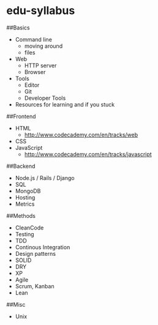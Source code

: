 # edu-syllabus

##Basics
 - Command line
   - moving around
   - files
 - Web
   - HTTP server
   - Browser
 - Tools
   - Editor
   - Git
   - Developer Tools
 - Resources for learning and if you stuck

##Frontend
 - HTML
   - http://www.codecademy.com/en/tracks/web
 - CSS
 - JavaScript
   - http://www.codecademy.com/en/tracks/javascript

##Backend
 - Node.js / Rails / Django
 - SQL
 - MongoDB
 - Hosting
 - Metrics

##Methods
 - CleanCode
 - Testing
 - TDD
 - Continous Integration
 - Design patterns
 - SOLID
 - DRY
 - XP
 - Agile
 - Scrum, Kanban
 - Lean

##Misc
 - Unix
